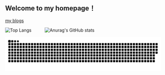 ## Welcome to my homepage！

[my blogs](https://blog.xingqiong.icu)

![Top Langs](https://github-readme-stats.vercel.app/api/top-langs/?username=anuraghazra&hide_progress=true)<span>&nbsp;&nbsp;&nbsp;&nbsp;&nbsp;&nbsp;&nbsp;&nbsp;&nbsp;&nbsp;</span>
![Anurag's GitHub stats](https://github-readme-stats.vercel.app/api?username=anuraghazra&show_icons=true&theme=radical)

 
<picture>
  <source media="(prefers-color-scheme: dark)" srcset="https://raw.githubusercontent.com/lxfriday/lxfriday/output/github-contribution-grid-snake-dark.svg">
  <source media="(prefers-color-scheme: light)" srcset="https://raw.githubusercontent.com/lxfriday/lxfriday/output/github-contribution-grid-snake.svg">
  <img alt="github contribution grid snake animation" src="https://raw.githubusercontent.com/lxfriday/lxfriday/output/github-contribution-grid-snake.svg">
</picture>